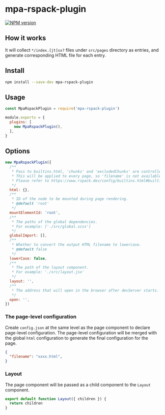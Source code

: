 # mpa-rspack-plugin

[![NPM version](https://img.shields.io/npm/v/mpa-rspack-plugin.svg?style=flat)](https://npmjs.org/package/mpa-rspack-plugin)

## How it works
It will collect `*/index.[jt]sx?` files under `src/pages` directory as entries, and generate corresponding HTML file for each entry.
## Install
```bash
npm install --save-dev mpa-rspack-plugin
```
## Usage
```js
const MpaRspackPlugin = require('mpa-rspack-plugin')

module.exports = {
  plugins: [
    new MpaRspackPlugin(),
  ],
}
```

## Options
```js
new MpaRspackPlugin({
  /**
   * Pass to builtins.html, 'chunks' and 'excludedChunks' are controlled by plugin and cannot be modified.
   * This will be applied to every page, so 'filename' is not available. Use page-level configuration if you need to modify it.
   * Please refer to https://www.rspack.dev/config/builtins.html#builtinshtml
   */
  html: {},
  /**
   * ID of the node to be mounted during page rendering.
   * @default 'root'
   */
  mountElementId: 'root',
  /**
   * The paths of the global dependencies.
   * For example: ['./src/global.scss']
   */
  globalImport: [],
  /**
   * Whether to convert the output HTML filename to lowercase.
   * @default false
   */
  lowerCase: false,
  /**
   * The path of the layout component.
   * For example: './src/layout.jsx'
   */
  layout: '',
  /**
   * The address that will open in the browser after devServer starts.
   */
  open: '',
})
```
### The page-level configuration
Create `config.json` at the same level as the page component to declare page-level configuration. The page-level configuration will be merged with the global `html` configuration to generate the final configuration for the page.
```json
{
  "filename": "xxxx.html",
}
```
### Layout
The page component will be passed as a child component to the `Layout` component.
```js
export default function Layout({ children }) {
  return children
}
```